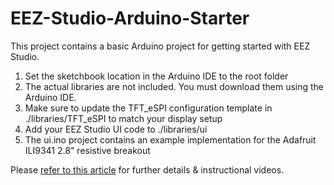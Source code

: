 # EEZ-Studio-Arduino-Starter
This project contains a basic Arduino project for getting started with EEZ Studio.

1. Set the sketchbook location in the Arduino IDE to the root folder
2. The actual libraries are not included. You must download them using the Arduino IDE.
3. Make sure to update the TFT_eSPI configuration template in ./libraries/TFT_eSPI to match your display setup
4. Add your EEZ Studio UI code to ./libraries/ui
5. The ui.ino project contains an example implementation for the Adafruit ILI9341 2.8" resistive breakout

Please [refer to this article](https://nerdhut.de/2024/08/08/export-eez-studio-ui-to-arduino/) for further details & instructional videos.
